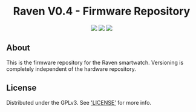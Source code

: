 <h1 align="center">
    <br>
    Raven V0.4 - Firmware Repository
    <br>
</h1>
<p align="center">
    <img src="https://img.shields.io/static/v1?label=release-version&message=0&color=green">
    <img src="https://img.shields.io/static/v1?label=build-version&message=0.4&color=green">
    <img src="https://img.shields.io/static/v1?label=language&message=C++&color=blue">
</p>
<p align="center"></p>

## About
This is the firmware repository for the Raven smartwatch. Versioning is completely independent of the hardware repository.

## License

Distributed under the GPLv3. See ['LICENSE'](LICENSE) for more info.
